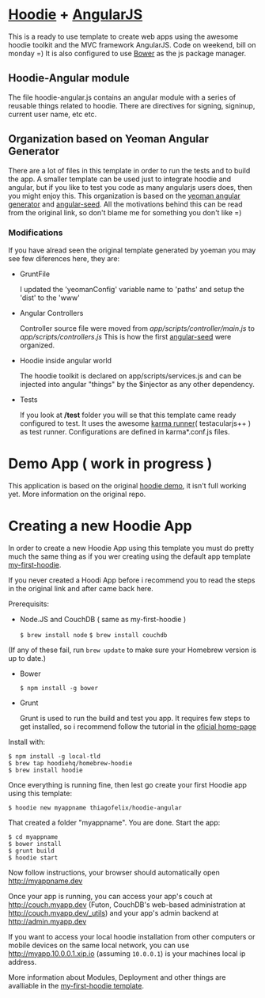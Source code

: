 # [Hoodie](https://github.com/hoodiehq) + [AngularJS](http://angularjs.org)

This is a ready to use template to create web apps using the awesome hoodie toolkit and the MVC framework AngularJS. Code on weekend, bill on monday =)
It is also configured to use [Bower](https://github.com/bower/bower) as the js package manager.

## Hoodie-Angular module

The file hoodie-angular.js contains an angular module with a series of reusable things related to hoodie. There are directives for signing, signinup, current user name, etc etc.


## Organization based on Yeoman Angular Generator

There are a lot of files in this template in order to run the tests and to build the app. A smaller template can be used just to integrate hoodie and angular, but if you like to test you code as many angularjs users does, then you might enjoy this. This organization is based on the [yeoman angular generator](https://github.com/yeoman/generator-angular) and [angular-seed](https://github.com/angular/angular-seed). All the motivations behind this can be read from the original link, so don't blame me for something you don't like =)


### Modifications

If you have alread seen the original template generated by yoeman you may see few diferences here, they are:

* GruntFile

  I updated the 'yeomanConfig' variable name to 'paths' and setup the 'dist' to the 'www'

* Angular Controllers

  Controller source file were moved from *app/scripts/controller/main.js* to *app/scripts/controllers.js*
  This is how the first [angular-seed](https://github.com/angular/angular-seed) were organized.

* Hoodie inside angular world

  The hoodie toolkit is declared on app/scripts/services.js and can be injected into angular "things" by the $injector as any other dependency.

* Tests

  If you look at **/test** folder you will se that this template came ready configured to test. It uses the awesome [karma runner](karma-runner.github.com)( testacularjs++ ) as test runner. Configurations are defined in karma*.conf.js files.

# Demo App ( work in progress )

This application is based on the original [hoodie demo](https://github.com/hoodiehq/demo), it isn't full working yet. More information on the original repo.


# Creating a new Hoodie App

In order to create a new Hoodie App using this template you must do pretty much the same thing as if you wer creating
using the default app template [my-first-hoodie](https://github.com/hoodiehq/my-first-hoodie).

If you never created a Hoodi App before i recommend you to read the steps in the original link and after came back here.

Prerequisits:

* Node.JS and CouchDB ( same as my-first-hoodie )

  `$ brew install node`
  `$ brew install couchdb`

(If any of these fail, run `brew update` to make sure your Homebrew version is up to date.)

* Bower

  `$ npm install -g bower`

* Grunt

  Grunt is used to run the build and test you app. It requires few steps to get installed, so i recommend follow the tutorial in the [oficial home-page](http://gruntjs.com/)

Install with:

    $ npm install -g local-tld
    $ brew tap hoodiehq/homebrew-hoodie
    $ brew install hoodie

Once everything is running fine, then lest go create your first Hoodie app using this template:

    $ hoodie new myappname thiagofelix/hoodie-angular

That created a folder "myappname". You are done. Start the app:

    $ cd myappname
    $ bower install
    $ grunt build
    $ hoodie start

Now follow instructions, your browser should automatically open
http://myappname.dev

Once your app is running, you can access your app's couch at
http://couch.myapp.dev (Futon, CouchDB's web-based administration
at http://couch.myapp.dev/_utils) and your app's admin backend at
http://admin.myapp.dev

If you want to access your local hoodie installation from
other computers or mobile devices on the same local network,
you can use http://myapp.10.0.0.1.xip.io (assuming `10.0.0.1`)
is your machines local ip address.


More information about Modules, Deployment and other things are avalliable in the [my-first-hoodie template](https://github.com/hoodiehq/my-first-hoodie).

